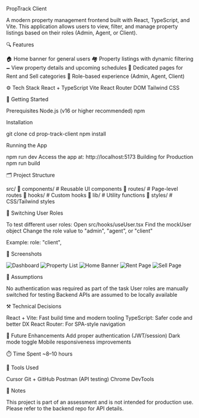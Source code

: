 PropTrack Client

A modern property management frontend built with React, TypeScript, and Vite. This application allows users to view, filter, and manage property listings based on their roles (Admin, Agent, or Client).

🔍 Features

🏠 Home banner for general users
🏘️ Property listings with dynamic filtering
🗕️ View property details and upcoming schedules
🔀 Dedicated pages for Rent and Sell categories
👤 Role-based experience (Admin, Agent, Client)


⚙️ Tech Stack
React + TypeScript
Vite
React Router DOM
Tailwind CSS


🚀 Getting Started

Prerequisites
Node.js (v16 or higher recommended)
npm


Installation

git clone <repo-url>
cd prop-track-client
npm install


Running the App

npm run dev
Access the app at: http://localhost:5173
Building for Production
npm run build

🗂️ Project Structure

src/
🍜 components/     # Reusable UI components
🍜 routes/         # Page-level routes
🍜 hooks/          # Custom hooks
🍜 lib/            # Utility functions
🍜 styles/         # CSS/Tailwind styles

👥 Switching User Roles

To test different user roles:
Open src/hooks/useUser.tsx
Find the mockUser object
Change the role value to "admin", "agent", or "client"


Example:
role: "client",

🗼️ Screenshots

![Dashboard](./Screenshot%202025-07-07%20at%2010.46.31%E2%80%AFAM.png)
![Property List](./Screenshot%202025-07-07%20at%2010.46.36%E2%80%AFAM.png)
![Home Banner](./Screenshot%202025-07-07%20at%2010.47.15%E2%80%AFAM.png)
![Rent Page](./Screenshot%202025-07-07%20at%2010.47.28%E2%80%AFAM.png)
![Sell Page](./Screenshot%202025-07-07%20at%2010.47.42%E2%80%AFAM.png)


📝 Assumptions

No authentication was required as part of the task
User roles are manually switched for testing
Backend APIs are assumed to be locally available


⚒️ Technical Decisions

React + Vite: Fast build time and modern tooling
TypeScript: Safer code and better DX
React Router: For SPA-style navigation


🌱 Future Enhancements
Add proper authentication (JWT/session)
Dark mode toggle
Mobile responsiveness improvements


⏱️ Time Spent
~8–10 hours


🧰 Tools Used

Cursor
Git + GitHub
Postman (API testing)
Chrome DevTools


📌 Notes

This project is part of an assessment and is not intended for production use. Please refer to the backend repo for API details.